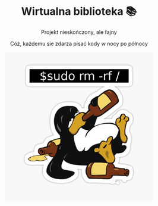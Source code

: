 <h1 align="center">Wirtualna biblioteka 📚</h1>
<div align="center">
  <p>Projekt nieskończony, ale fajny</p>
</div>
<div align="center">
  <p>Cóż, każdemu sie zdarza pisać kody w nocy po północy</p>
  <img src="meme.jpg" alt="tak, to ja" width="400px">
</div>

